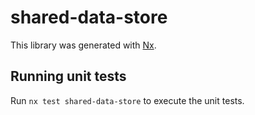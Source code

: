 # shared-data-store

This library was generated with [Nx](https://nx.dev).

## Running unit tests

Run `nx test shared-data-store` to execute the unit tests.
